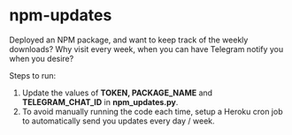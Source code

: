 # npm-updates

Deployed an NPM package, and want to keep track of the weekly downloads? Why visit every week, when you can have Telegram notify you when you desire?

Steps to run:
<ol>
  <li>Update the values of <b>TOKEN, PACKAGE_NAME</b> and <b>TELEGRAM_CHAT_ID</b> in <b>npm_updates.py</b>.</li>
  <li>To avoid manually running the code each time, setup a Heroku cron job to automatically send you updates every day / week.</li> 
</ol>
